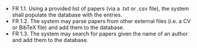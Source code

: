 - FR 1.1. Using a provided list of papers (via a .txt or .csv file), the system shall populate the database with the entries.
- FR 1.2. The system may parse papers from other external files (i.e. a CV or BibTeX file) and add them to the database.
- FR 1.3. The system may search for papers given the name of an author and add them to the database.